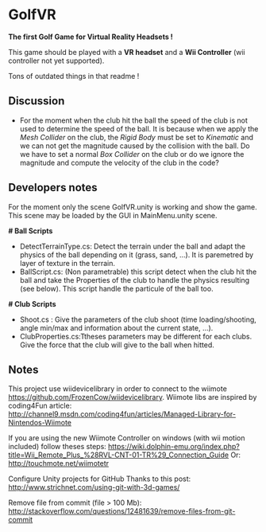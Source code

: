 # GolfVR #

**The first Golf Game for Virtual Reality Headsets !**

This game should be played with a **VR headset** and a **Wii Controller** (wii controller not yet supported).

Tons of outdated things in that readme !

## Discussion ##

* For the moment when the club hit the ball the speed of the club is not used to determine the speed of the ball. It is because when we apply the *Mesh Collider* on the club, the *Rigid Body* must be set to *Kinematic* and we can not get the magnitude caused by the collision with the ball. Do we have to set a normal *Box Collider* on the club or do we ignore the magnitude and compute the velocity of the club in the code?

## Developers notes ##

For the moment only the scene GolfVR.unity is working and show the game. This scene may be loaded by the GUI in MainMenu.unity scene.


**# Ball Scripts**
* DetectTerrainType.cs: Detect the terrain under the ball and adapt the physics of the ball depending on it (grass, sand, ...). It is paremetred by layer of texture in the terrain.
* BallScript.cs: (Non parametrable) this script detect when the club hit the ball and take the Properties of the club to handle the physics resulting (see below). This script handle the particule of the ball too.


**# Club Scripts**
* Shoot.cs : Give the parameters of the club shoot (time loading/shooting, angle min/max and information about the current state, ...).
* ClubProperties.cs:Ttheses parameters may be different for each clubs. Give the force that the club will give to the ball when hitted.

## Notes ##
This project use wiidevicelibrary in order to connect to the wiimote https://github.com/FrozenCow/wiidevicelibrary. Wiimote libs are inspired by coding4Fun article: http://channel9.msdn.com/coding4fun/articles/Managed-Library-for-Nintendos-Wiimote

If you are using the new Wiimote Controller on windows (with wii motion included) follow theses steps: https://wiki.dolphin-emu.org/index.php?title=Wii_Remote_Plus_%28RVL-CNT-01-TR%29_Connection_Guide Or: http://touchmote.net/wiimotetr

Configure Unity projects for GitHub Thanks to this post: http://www.strichnet.com/using-git-with-3d-games/

Remove file from commit (file > 100 Mb): http://stackoverflow.com/questions/12481639/remove-files-from-git-commit
